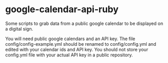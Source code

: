 # google-calendar-api-ruby

Some scripts to grab data from a public google calendar to be displayed on a digital sign.

You will need public google calendars and an API key.  The file config/config-example.yml should be renamed
to config/config.yml and edited with your calendar ids and API key.  You should not store your config.yml 
file with your actual API key in a public repository.

